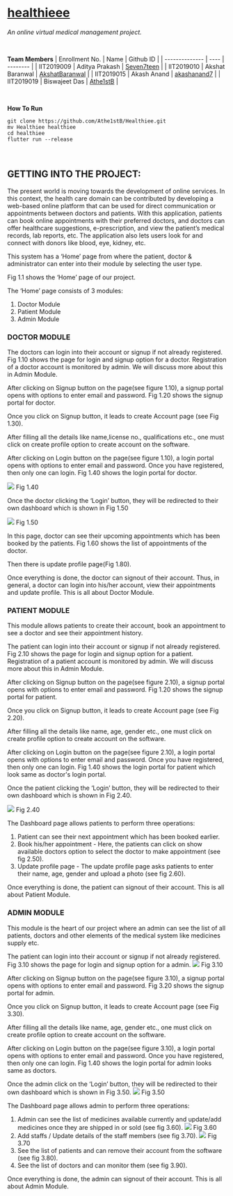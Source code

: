 # [healthieee](https://healthiee-dc5ec.web.app)
_An online virtual medical management project._

<br>

**Team Members**
|   Enrollment No.   |         Name         |                       Github ID                         |
|   --------------   |         ----         |                       --------                          |
|     IIT2019009     |    Aditya Prakash    | [Seven7teen](https://github.com/Seven7teen)             |
|     IIT2019010     |    Akshat Baranwal   | [AkshatBaranwal](https://github.com/AkshatBaranwal) | 
|     IIT2019015     |    Akash Anand       | [akashanand7](https://github.com/akashanand7)           |
|     IIT2019019     |    Biswajeet Das     | [Athe1stB](https://github.com/Athe1stB)                 |

<br>

**How To Run**
```
git clone https://github.com/Athe1stB/Healthiee.git
mv Healthiee healthiee
cd healthiee
flutter run --release
```

<br>

## GETTING INTO THE PROJECT:
The present world is moving towards the development of online services. In this context, the health care domain can be contributed by developing a web-based online platform that can be used for direct communication or appointments between doctors and patients. With this application, patients can book online appointments with their preferred doctors, and doctors can offer healthcare suggestions, e-prescription, and view the patient’s medical records, lab reports, etc. The application also lets users look for and connect with donors like blood, eye, kidney, etc.

This system has a ‘Home’ page from where the patient, doctor & administrator can enter into their module by selecting the user type. 

Fig 1.1 shows the ‘Home’ page of our project.


The ‘Home’ page consists of 3 modules:

1. Doctor Module
2. Patient Module
3. Admin Module

### DOCTOR MODULE
The doctors can login into their account or signup if not already registered. Fig 1.10 shows the page for login and signup option for a doctor. Registration of a doctor account is monitored by admin. We will discuss more about this in Admin Module.

After clicking on Signup button on the page(see figure 1.10), a signup portal opens with options to enter email and password.
Fig 1.20 shows the signup portal for doctor.


Once you click on Signup button, it leads to create Account page (see Fig 1.30).


After filling all the details like name,license no., qualifications etc., one must click on create profile option to create account on the software.

After clicking on Login button on the page(see figure 1.10), a login portal opens with options to enter email and password. Once you have registered, then only one can login.
Fig 1.40 shows the login portal for doctor.

![](images/login.jpeg)
Fig 1.40


Once the doctor clicking the ‘Login’ button, they will be redirected to their own dashboard which is shown in Fig 1.50

![](images/doc%20dash.jpeg)
Fig 1.50

In this page, doctor can see their upcoming appointments which has been booked by the patients. 
Fig 1.60 shows the list of appointments of the doctor.


Then there is update profile page(Fig 1.80).

Once everything is done, the doctor can signout of their account. Thus, in general, a doctor can login into his/her account, view their appointments and update profile. This is all about Doctor Module.

### PATIENT MODULE
This module allows patients to create their account, book an appointment to see a doctor and see their appointment history. 

The patient can login into their account or signup if not already registered. Fig 2.10 shows the page for login and signup option for a patient. Registration of a patient account is monitored by admin. We will discuss more about this in Admin Module.

After clicking on Signup button on the page(see figure 2.10), a signup portal opens with options to enter email and password.
Fig 1.20 shows the signup portal for patient.


Once you click on Signup button, it leads to create Account page (see Fig 2.20).


After filling all the details like name, age, gender etc., one must click on create profile option to create account on the software.

After clicking on Login button on the page(see figure 2.10), a login portal opens with options to enter email and password. Once you have registered, then only one can login.
Fig 1.40 shows the login portal for patient which look same as doctor's login portal.


Once the patient clicking the ‘Login’ button, they will be redirected to their own dashboard which is shown in Fig 2.40.

![](images/patient%20dash.jpeg)
Fig 2.40

The Dashboard page allows patients to perform three operations:
1) Patient can see their next appointment which has been booked earlier. 
2) Book his/her appointment -  Here, the patients can click on show available doctors option to select the doctor to make appointment (see fig 2.50).
4) Update profile page - The update profile page asks patients to enter their name, age, gender and upload a photo (see fig 2.60).

Once everything is done, the patient can signout of their account. This is all about Patient Module.

### ADMIN MODULE
This module is the heart of our project where an admin can see the list of all patients, doctors and other elements of the medical system like medicines supply etc.

The patient can login into their account or signup if not already registered. Fig 3.10 shows the page for login and signup option for a admin.
![](images/admin%20module.jpeg)
Fig 3.10

After clicking on Signup button on the page(see figure 3.10), a signup portal opens with options to enter email and password.
Fig 3.20 shows the signup portal for admin.


Once you click on Signup button, it leads to create Account page (see Fig 3.30).

After filling all the details like name, age, gender etc., one must click on create profile option to create account on the software.

After clicking on Login button on the page(see figure 3.10), a login portal opens with options to enter email and password. Once you have registered, then only one can login.
Fig 1.40 shows the login portal for admin looks same as doctors.


Once the admin click on the ‘Login’ button, they will be redirected to their own dashboard which is shown in Fig 3.50.
![](images/admin%20dash.jpeg)
Fig 3.50

The Dashboard page allows admin to perform three operations:
1) Admin can see the list of medicines available currently and update/add medicines once they are shipped in or sold (see fig 3.60).
![](images/medicines.jpeg)
Fig 3.60
2) Add staffs / Update details of the staff members (see fig 3.70).
![](images/staff.jpeg)
Fig 3.70
3) See the list of patients and can remove their account from the software (see fig 3.80).
4) See the list of doctors and can monitor them (see fig 3.90).


Once everything is done, the admin can signout of their account. This is all about Admin Module.
